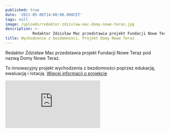 ```yaml
---
published: true
date: '2021-05-06T14:00:00.000CET'
tags: null
image: /uploads/redaktor-zdzislaw-mac-domy-nowe-teraz.jpg
description: >-
            Redaktor Zdzisław Mac przedstawia projekt Fundacji Nowe Teraz pod nazwą Domy Nowe Teraz. 
title: Wychodzenie z bezdomności. Projekt Domy Nowe Teraz
---
```


Redaktor Zdzisław Mac przedstawia projekt Fundacji Nowe Teraz pod nazwą Domy Nowe Teraz. 

To innowacyjny projekt wychodzenia z bezdomności poprzez edukację, ewaluację i rotację. [Więcej informacji o projekcie](https://www.noweteraz.pl/projekty/)

<div class="relative" style="padding-bottom: 56.25%">
<iframe class="absolute w-full h-full" src="https://www.youtube.com/embed/RM4qNNSw9DY" frameborder="0" allow="accelerometer; autoplay; clipboard-write; encrypted-media; gyroscope; picture-in-picture" allowfullscreen></iframe>
</div>
